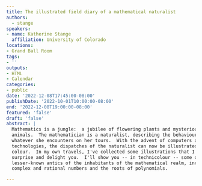 ```yaml
---
title: The illustrated field diary of a mathematical naturalist
authors:
  - stange
speakers:
- name: Katherine Stange
  affiliation: University of Colorado
locations:
- Grand Ball Room
tags:
- ''
outputs:
- HTML
- Calendar
categories:
- public
date: '2022-12-08T17:45:00-08:00'
publishDate: '2022-10-01T10:00:00-08:00'
end: '2022-12-08T19:00:00-08:00'
featured: 'false'
draft: 'false'
abstract: |
  Mathematics is a jungle:  a jubilee of flowering plants and mysterious
  animals.  The mathematician is a naturalist, describing the behaviours of
  whatever she encounters on her tours.  With the advent of computers and modern
  technologies, the dispatches of the naturalist can now be illustrated in full
  colour.  In my own travels, I've collected some illustrations that I hope will
  surprise and delight you.  I'll show you -- in technicolour -- some of the
  lesser-known antics of the inhabitants of the mathematical realm, including
  complex and rational numbers and the roots of polynomials.

---
```

